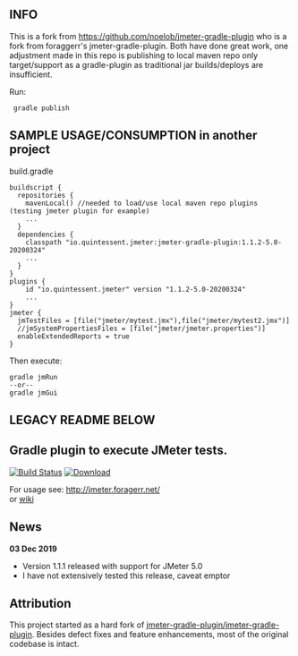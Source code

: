 ## INFO
This is a fork from https://github.com/noelob/jmeter-gradle-plugin who is a fork from foraggerr's jmeter-gradle-plugin.  Both have done great work, one adjustment made in this repo is publishing to local maven repo only target/support as a gradle-plugin as traditional jar builds/deploys are insufficient.

Run:
 
     gradle publish

## SAMPLE USAGE/CONSUMPTION in another project

build.gradle

    buildscript {
      repositories {
        mavenLocal() //needed to load/use local maven repo plugins (testing jmeter plugin for example)
        ...
      }
      dependencies {
        classpath "io.quintessent.jmeter:jmeter-gradle-plugin:1.1.2-5.0-20200324"
        ...
      }
    }
    plugins {
        id "io.quintessent.jmeter" version "1.1.2-5.0-20200324"
        ...
    }
    jmeter {
      jmTestFiles = [file("jmeter/mytest.jmx"),file("jmeter/mytest2.jmx")]
      //jmSystemPropertiesFiles = [file("jmeter/jmeter.properties")]
      enableExtendedReports = true
    }
    

Then execute:
   
    gradle jmRun
    --or--
    gradle jmGui    

## LEGACY README BELOW


## Gradle plugin to execute JMeter tests.  
[![Build Status](https://travis-ci.org/noelob/jmeter-gradle-plugin.svg?branch=master)](https://travis-ci.org/jmeter-gradle-plugin/jmeter-gradle-plugin) [ ![Download](https://api.bintray.com/packages/noelob/gradle-plugins/jmeter-gradle-plugin/images/download.svg) ](https://bintray.com/noelob/gradle-plugins/jmeter-gradle-plugin/_latestVersion)

For usage see: http://jmeter.foragerr.net/  
or [wiki](https://github.com/jmeter-gradle-plugin/jmeter-gradle-plugin/wiki/Getting-Started)

## News
**03 Dec 2019**
* Version 1.1.1 released with support for JMeter 5.0
* I have not extensively tested this release, caveat emptor

## Attribution
This project started as a hard fork of [jmeter-gradle-plugin/jmeter-gradle-plugin](https://github.com/jmeter-gradle-plugin/jmeter-gradle-plugin). Besides defect fixes and feature enhancements, most of the original codebase is intact. 
